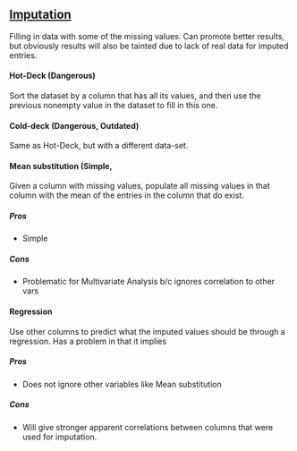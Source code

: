 ## [Imputation](https://www.wikiwand.com/en/Imputation_(statistics))
Filling in data with some of the missing values.
Can promote better results, but obviously results will also be tainted due to lack of real data for imputed entries.
#### Hot-Deck (Dangerous)
Sort the dataset by a column that has all its values, and then use the previous nonempty value in the dataset to fill in this one.

#### Cold-deck (Dangerous, Outdated)
Same as Hot-Deck, but with a different data-set.

#### Mean substitution (Simple, 
Given a column with missing values, populate all missing values in that column with the mean of the entries in the column that do exist.
##### Pros
- Simple
##### Cons
- Problematic for Multivariate Analysis b/c ignores correlation to other vars

#### Regression
Use other columns to predict what the imputed values should be through a regression. Has a problem in that it implies 
##### Pros
- Does not ignore other variables like Mean substitution
##### Cons
- Will give stronger apparent correlations between columns that were used for imputation.

